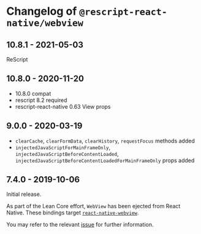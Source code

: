 # Changelog of `@rescript-react-native/webview`

## 10.8.1 - 2021-05-03

ReScript

## 10.8.0 - 2020-11-20

- 10.8.0 compat
- rescript 8.2 required
- rescript-react-native 0.63 View props

## 9.0.0 - 2020-03-19

- `clearCache`, `clearFormData`, `clearHistory`, `requestFocus` methods added
- `injectedJavaScriptForMainFrameOnly`, `injectedJavaScriptBeforeContentLoaded`,
  `injectedJavaScriptBeforeContentLoadedForMainFrameOnly` props added

## 7.4.0 - 2019-10-06

Initial release.

As part of the Lean Core effort, `WebView` has been ejected from React Native.
These bindings target
[`react-native-webview`](https://github.com/react-native-webview/react-native-webview).

You may refer to the relevant
[issue](https://github.com/facebook/react-native/issues/23313) for further
information.
